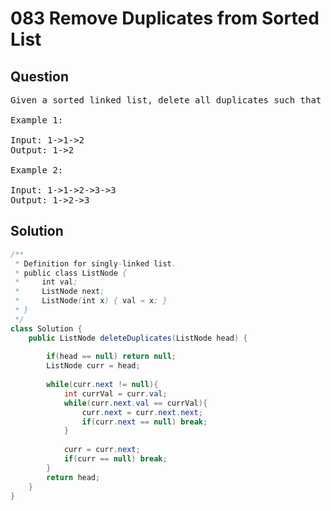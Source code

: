 # 083 Remove Duplicates from Sorted List
## Question
<pre>
Given a sorted linked list, delete all duplicates such that each element appear only once.

Example 1:

Input: 1->1->2
Output: 1->2

Example 2:

Input: 1->1->2->3->3
Output: 1->2->3
</pre>
<div STYLE="page-break-after: always;">

## Solution
```java
/**
 * Definition for singly-linked list.
 * public class ListNode {
 *     int val;
 *     ListNode next;
 *     ListNode(int x) { val = x; }
 * }
 */
class Solution {
    public ListNode deleteDuplicates(ListNode head) {
        
        if(head == null) return null;
        ListNode curr = head;
        
        while(curr.next != null){
            int currVal = curr.val;
            while(curr.next.val == currVal){
                curr.next = curr.next.next;
                if(curr.next == null) break;
            }
            
            curr = curr.next;
            if(curr == null) break;
        }
        return head;
    }
}
```
